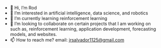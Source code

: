 - 👋 Hi, I’m Rod
- 👀 I’m interested in artificial intelligence, data science, and robotics
- 🌱 I’m currently learning reinforcement learning
- 💞️ I’m looking to collaborate on certain projects that I am working on such as, reinforcement learning, application development, forecasting models, and websites.
- 📫 How to reach me? email: jrsalvador1125@gmail.com

<!---
jayr1125/jayr1125 is a ✨ special ✨ repository because its `README.md` (this file) appears on your GitHub profile.
You can click the Preview link to take a look at your changes.
--->
